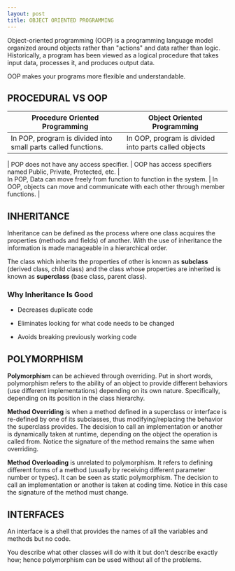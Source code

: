 ```yaml
---
layout: post
title: OBJECT ORIENTED PROGRAMMING
---
```



Object-oriented programming (OOP) is a programming language model organized around objects rather than "actions" and data rather than logic. Historically, a program has been viewed as a logical procedure that takes input data, processes it, and produces output data.

OOP makes your programs more flexible and understandable.

## PROCEDURAL VS OOP


Procedure Oriented Programming| Object Oriented Programming 
---                          | ---
In POP, program is divided into small parts called functions. | In OOP, program is divided into parts called objects      
  |
POP does not have any access specifier.  | 	OOP has access specifiers named Public, Private, Protected, etc.
    |   
In POP, Data can move freely from function to function in the system. |	In OOP, objects can move and communicate with each other through member functions.
    |       



## INHERITANCE

Inheritance can be defined as the process where one class acquires the properties (methods and fields) of another. With the use of inheritance the information is made manageable in a hierarchical order.

The class which inherits the properties of other is known as **subclass** (derived class, child class) and the class whose properties are inherited is known as **superclass** (base class, parent class).

### Why Inheritance Is Good

* Decreases duplicate code

- Eliminates looking for what code needs to be changed

+ Avoids breaking previously working code 

## POLYMORPHISM

 **Polymorphism** can be achieved through overriding. Put in short words, polymorphism refers to the ability of an object to provide different behaviors (use different implementations) depending on its own nature. Specifically, depending on its position in the class hierarchy.

**Method Overriding** is when a method defined in a superclass or interface is re-defined by one of its subclasses, thus modifying/replacing the behavior the superclass provides. The decision to call an implementation or another is dynamically taken at runtime, depending on the object the operation is called from. Notice the signature of the method remains the same when overriding.

**Method Overloading** is unrelated to polymorphism. It refers to defining different forms of a method (usually by receiving different parameter number or types). It can be seen as static polymorphism. The decision to call an implementation or another is taken at coding time. Notice in this case the signature of the method must change.

## INTERFACES

An interface is a shell that provides the names of all the variables and methods but no code.

You describe what other classes will do with it but don't describe exactly how; hence polymorphism can be used without all of the problems.
